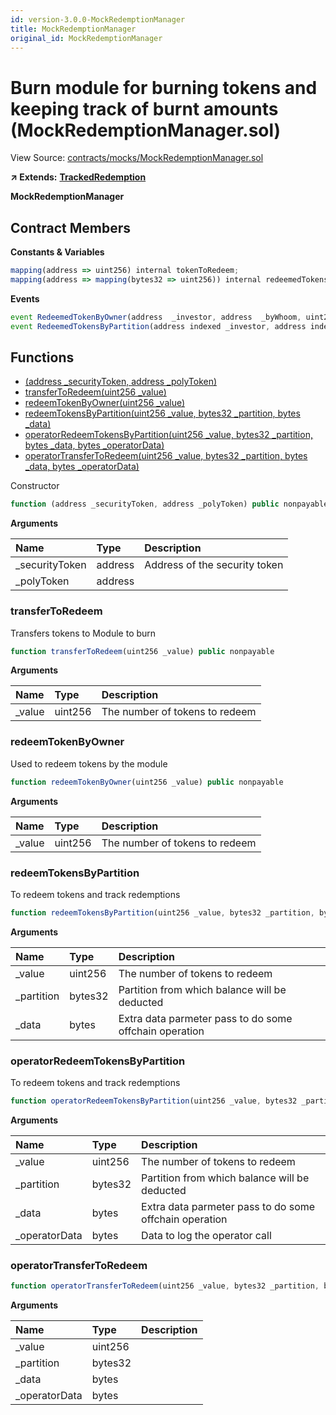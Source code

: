 ```yaml
---
id: version-3.0.0-MockRedemptionManager
title: MockRedemptionManager
original_id: MockRedemptionManager
---
```


# Burn module for burning tokens and keeping track of burnt amounts \(MockRedemptionManager.sol\)

View Source: [contracts/mocks/MockRedemptionManager.sol](https://github.com/remon-nashid/polymath-core/tree/0c5593835be9dcec69d8de5b12eb17bc7cd77adc/contracts/mocks/MockRedemptionManager.sol)

**↗ Extends:** [**TrackedRedemption**](trackedredemption.md)

**MockRedemptionManager**

## Contract Members

**Constants & Variables**

```javascript
mapping(address => uint256) internal tokenToRedeem;
mapping(address => mapping(bytes32 => uint256)) internal redeemedTokensByPartition;
```

**Events**

```javascript
event RedeemedTokenByOwner(address  _investor, address  _byWhoom, uint256  _value);
event RedeemedTokensByPartition(address indexed _investor, address indexed _operator, bytes32  _partition, uint256  _value, bytes  _data, bytes  _operatorData);
```

## Functions

* [\(address \_securityToken, address \_polyToken\)](mockredemptionmanager.md)
* [transferToRedeem\(uint256 \_value\)](mockredemptionmanager.md#transfertoredeem)
* [redeemTokenByOwner\(uint256 \_value\)](mockredemptionmanager.md#redeemtokenbyowner)
* [redeemTokensByPartition\(uint256 \_value, bytes32 \_partition, bytes \_data\)](mockredemptionmanager.md#redeemtokensbypartition)
* [operatorRedeemTokensByPartition\(uint256 \_value, bytes32 \_partition, bytes \_data, bytes \_operatorData\)](mockredemptionmanager.md#operatorredeemtokensbypartition)
* [operatorTransferToRedeem\(uint256 \_value, bytes32 \_partition, bytes \_data, bytes \_operatorData\)](mockredemptionmanager.md#operatortransfertoredeem)

Constructor

```javascript
function (address _securityToken, address _polyToken) public nonpayable TrackedRedemption
```

**Arguments**

| Name | Type | Description |
| :--- | :--- | :--- |
| \_securityToken | address | Address of the security token |
| \_polyToken | address |  |

### transferToRedeem

Transfers tokens to Module to burn

```javascript
function transferToRedeem(uint256 _value) public nonpayable
```

**Arguments**

| Name | Type | Description |
| :--- | :--- | :--- |
| \_value | uint256 | The number of tokens to redeem |

### redeemTokenByOwner

Used to redeem tokens by the module

```javascript
function redeemTokenByOwner(uint256 _value) public nonpayable
```

**Arguments**

| Name | Type | Description |
| :--- | :--- | :--- |
| \_value | uint256 | The number of tokens to redeem |

### redeemTokensByPartition

To redeem tokens and track redemptions

```javascript
function redeemTokensByPartition(uint256 _value, bytes32 _partition, bytes _data) external nonpayable
```

**Arguments**

| Name | Type | Description |
| :--- | :--- | :--- |
| \_value | uint256 | The number of tokens to redeem |
| \_partition | bytes32 | Partition from which balance will be deducted |
| \_data | bytes | Extra data parmeter pass to do some offchain operation |

### operatorRedeemTokensByPartition

To redeem tokens and track redemptions

```javascript
function operatorRedeemTokensByPartition(uint256 _value, bytes32 _partition, bytes _data, bytes _operatorData) external nonpayable
```

**Arguments**

| Name | Type | Description |
| :--- | :--- | :--- |
| \_value | uint256 | The number of tokens to redeem |
| \_partition | bytes32 | Partition from which balance will be deducted |
| \_data | bytes | Extra data parmeter pass to do some offchain operation |
| \_operatorData | bytes | Data to log the operator call |

### operatorTransferToRedeem

```javascript
function operatorTransferToRedeem(uint256 _value, bytes32 _partition, bytes _data, bytes _operatorData) external nonpayable
```

**Arguments**

| Name | Type | Description |
| :--- | :--- | :--- |
| \_value | uint256 |  |
| \_partition | bytes32 |  |
| \_data | bytes |  |
| \_operatorData | bytes |  |

